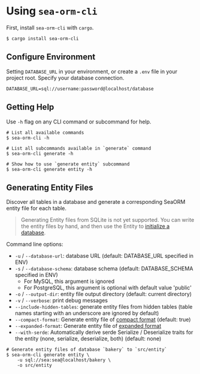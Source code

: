 # Using `sea-orm-cli`

First, install `sea-orm-cli` with `cargo`.

```shell
$ cargo install sea-orm-cli
```

## Configure Environment

Setting `DATABASE_URL` in your environment, or create a `.env` file in your project root. Specify your database connection.

```env title=".env"
DATABASE_URL=sql://username:password@localhost/database
```

## Getting Help

Use `-h` flag on any CLI command or subcommand for help.

```shell
# List all available commands
$ sea-orm-cli -h

# List all subcommands available in `generate` command
$ sea-orm-cli generate -h

# Show how to use `generate entity` subcommand
$ sea-orm-cli generate entity -h
```

## Generating Entity Files

Discover all tables in a database and generate a corresponding SeaORM entity file for each table.

> Generating Entity files from SQLite is not yet supported. You can write the entity files by hand, and then use the Entity to [initialize a database](07-write-test/03-sqlite.md#setup-database-schema).

Command line options:
- `-u` / `--database-url`: database URL (default: DATABASE_URL specified in ENV)
- `-s` / `--database-schema`: database schema (default: DATABASE_SCHEMA specified in ENV)
    - For MySQL, this argument is ignored
    - For PostgreSQL, this argument is optional with default value 'public'
- `-o` / `--output-dir`: entity file output directory (default: current directory)
- `-v` / `--verbose`: print debug messages
- `--include-hidden-tables`: generate entity files from hidden tables (table names starting with an underscore are ignored by default)
- `--compact-format`: Generate entity file of [compact format](03-generate-entity/02-entity-structure.md) (default: true)
- `--expanded-format`: Generate entity file of [expanded format](03-generate-entity/03-expanded-entity-structure.md)
- `--with-serde`: Automatically derive serde Serialize / Deserialize traits for the entity (none, serialize, deserialize, both) (default: none)

```shell
# Generate entity files of database `bakery` to `src/entity`
$ sea-orm-cli generate entity \
    -u sql://sea:sea@localhost/bakery \
    -o src/entity
```
